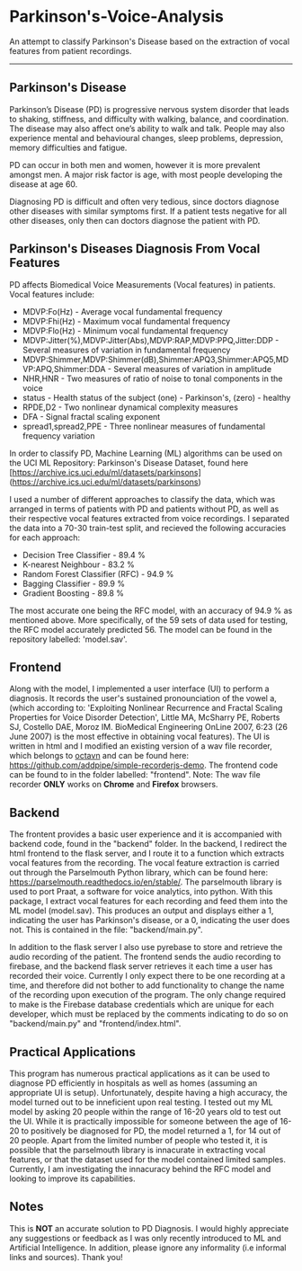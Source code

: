# Parkinson's-Voice-Analysis
An attempt to classify Parkinson's Disease based on the extraction of vocal features from patient recordings. 

<hr>

## Parkinson's Disease

Parkinson’s Disease (PD) is progressive nervous system disorder that leads to shaking, stiffness, and difficulty with walking, balance, and coordination. The disease may also affect one’s ability to walk and talk. People may also experience mental and behavioural changes, sleep problems, depression, memory difficulties and fatigue. 

PD can occur in both men and women, however it is more prevalent amongst men. A major risk factor is age, with most people developing the disease at age 60. 

Diagnosing PD is difficult and often very tedious, since doctors diagnose other diseases with similar symptoms first. If a patient tests negative for all other diseases, only then can doctors diagnose the patient with PD. 


## Parkinson's Diseases Diagnosis From Vocal Features

PD affects Biomedical Voice Measurements (Vocal features) in patients. Vocal features include:

* MDVP:Fo(Hz) - Average vocal fundamental frequency 
* MDVP:Fhi(Hz) - Maximum vocal fundamental frequency 
* MDVP:Flo(Hz) - Minimum vocal fundamental frequency 
* MDVP:Jitter(%),MDVP:Jitter(Abs),MDVP:RAP,MDVP:PPQ,Jitter:DDP - Several measures of variation in fundamental frequency 
* MDVP:Shimmer,MDVP:Shimmer(dB),Shimmer:APQ3,Shimmer:APQ5,MDVP:APQ,Shimmer:DDA - Several measures of variation in amplitude 
* NHR,HNR - Two measures of ratio of noise to tonal components in the voice 
* status - Health status of the subject (one) - Parkinson's, (zero) - healthy 
* RPDE,D2 - Two nonlinear dynamical complexity measures 
* DFA - Signal fractal scaling exponent 
* spread1,spread2,PPE - Three nonlinear measures of fundamental frequency variation 

In order to classify PD, Machine Learning (ML) algorithms can be used on the UCI ML Repository: Parkinson's Disease Dataset, found here [https://archive.ics.uci.edu/ml/datasets/parkinsons] (https://archive.ics.uci.edu/ml/datasets/parkinsons)

I used a number of different approaches to classify the data, which was arranged in terms of patients with PD and patients without PD, as well as their respective vocal features extracted from voice recordings. I separated the data into a 70-30 train-test split, and recieved the following accuracies for each approach:

* Decision Tree Classifier - 89.4 % 
* K-nearest Neighbour - 83.2 % 
* Random Forest Classifier (RFC) - 94.9 % 
* Bagging Classifier - 89.9 % 
* Gradient Boosting - 89.8 % 

The most accurate one being the RFC model, with an accuracy of 94.9 % as mentioned above. More specifically, of the 59 sets of data used for testing, the RFC model accurately predicted 56. The model can be found in the repository labelled: 'model.sav'. 

## Frontend

Along with the model, I implemented a user interface (UI) to perform a diagnosis. It records the user's sustained pronounciation of the vowel a, (which according to: 'Exploiting Nonlinear Recurrence and Fractal Scaling Properties for Voice Disorder Detection', Little MA, McSharry PE, Roberts SJ, Costello DAE, Moroz IM. BioMedical Engineering OnLine 2007, 6:23 (26 June 2007) is the most effective in obtaining vocal features). The UI is written in html and I modified an existing version of a wav file recorder, which belongs to [octavn](https://github.com/octavn) and can be found here: https://github.com/addpipe/simple-recorderjs-demo. The frontend code can be found to in the folder labelled: "frontend". 
Note: The wav file recorder **ONLY** works on **Chrome** and **Firefox** browsers.

## Backend

The frontent provides a basic user experience and it is accompanied with backend code, found in the "backend" folder. In the backend, I redirect the html frontend to the flask server, and I route it to a function which extracts vocal features from the recording. The vocal feature extraction is carried out through the Parselmouth Python library, which can be found here: https://parselmouth.readthedocs.io/en/stable/. The parselmouth library is used to port Praat, a software for voice analytics, into python. With this package, I extract vocal features for each recording and feed them into the ML model (model.sav). This produces an output and displays either a 1, indicating the user has Parkinson's disease, or a 0, indicating the user does not. This is contained in the file: "backend/main.py". 

In addition to the flask server I also use pyrebase to store and retrieve the audio recording of the patient. The frontend sends the audio recording to firebase, and the backend flask server retrieves it each time a user has recorded their voice. Currently I only expect there to be one recording at a time, and therefore did not bother to add functionality to change the name of the recording upon execution of the program. The only change required to make is the Firebase database credentials which are unique for each developer, which must be replaced by the comments indicating to do so on "backend/main.py" and "frontend/index.html". 

## Practical Applications

This program has numerous practical applications as it can be used to diagnose PD efficiently in hospitals as well as homes (assuming an appropriate UI is setup). Unfortunately, despite having a high accuracy, the model turned out to be inneficient upon real testing. I tested out my ML model by asking 20 people within the range of 16-20 years old to test out the UI. While it is practically impossible for someone between the age of 16-20 to positively be diagnosed for PD, the model returned a 1, for 14 out of 20 people. Apart from the limited number of people who tested it, it is possible that the parselmouth library is innacurate in extracting vocal features, or that the dataset used for the model contained limited samples. Currently, I am investigating the innacuracy behind the RFC model and looking to improve its capabilities. 

## Notes

This is **NOT** an accurate solution to PD Diagnosis. I would highly appreciate any suggestions or feedback as I was only recently introduced to ML and Artificial Intelligence. In addition, please ignore any informality (i.e informal links and sources). Thank you!

